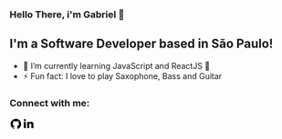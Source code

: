 ### Hello There, i'm Gabriel 👋

<!-- [![Website](https://img.shields.io/website?label=codeSTACKr.com&style=for-the-badge&url=https%3A%2F%2Fcodestackr.com)](https://codestackr.com)
[![Twitter Follow](https://img.shields.io/twitter/follow/codeSTACKr?color=1DA1F2&logo=twitter&style=for-the-badge)](https://twitter.com/intent/follow?original_referer=https%3A%2F%2Fgithub.com%2FcodeSTACKr&screen_name=codeSTACKr) -->

## I'm a Software Developer based in São Paulo!

- 🌱 I’m currently learning JavaScript and ReactJS 🤣
- ⚡ Fun fact: I love to play Saxophone, Bass and Guitar

<!-- ### Deezer Playing 🎧

[<img src="https://now-playing-codestackr.vercel.app/api/spotify-playing" alt="codeSTACKr Spotify Playing" width="350" />](https://open.spotify.com/user/swyqyimdc12jajde4vpwd2x1b) -->

### Connect with me:

[<img align="left" alt="Github Icon" width="22px" src="https://github.com/gabrielloppes/gabrielloppes/blob/master/assets/icons/icons8-github.svg" />][github]
[<img align="left" alt="Linkedin Icon" width="22px" src="https://github.com/gabrielloppes/gabrielloppes/blob/master/assets/icons/icons8-linkedin-2.svg" />][linkedin]


[github]: https://github.com/gabrielloppes
[linkedin]: https://linkedin.com/in/gabriellopees
